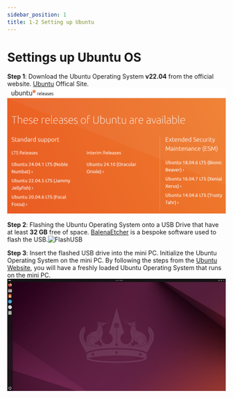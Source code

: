 ```yaml
---
sidebar_position: 1
title: 1-2 Setting up Ubuntu 
---
```


# Settings up Ubuntu OS
**Step 1**: Download the Ubuntu Operating System **v22.04** from the official website. [Ubuntu](https://mirror.twds.com.tw/ubuntu-releases/) Offical Site.
![Ubuntu download](../img/Ubuntu_download.PNG)

**Step 2**: Flashing the Ubuntu Operating System onto a USB Drive that have at least **32 GB** free of space. [BalenaEtcher](https://etcher.balena.io/) is a bespoke software used to flash the USB.![FlashUSB](https://assets.ubuntu.com/v1/a40f15d2-select-iso.png)

**Step 3**: Insert the flashed USB drive into the mini PC. Initialize the Ubuntu Operating System on the mini PC. By following the steps from the [Ubuntu Website](https://ubuntu.com/tutorials/install-ubuntu-desktop#10-complete-the-installation), you will have a freshly loaded Ubuntu Operating System that runs on the mini PC.
![Ubuntu HomeScreen](../img/Ubuntu_homescreen.jpeg)

